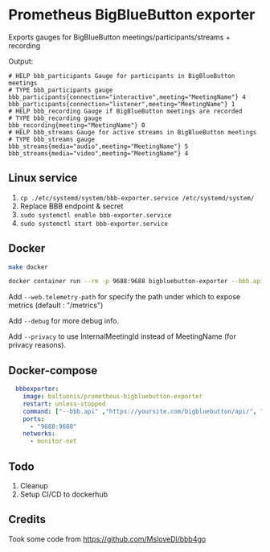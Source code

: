 # Prometheus BigBlueButton exporter

Exports gauges for BigBlueButton meetings/participants/streams + recording 

Output:

```text
# HELP bbb_participants Gauge for participants in BigBlueButton meetings
# TYPE bbb_participants gauge
bbb_participants{connection="interactive",meeting="MeetingName"} 4
bbb_participants{connection="listener",meeting="MeetingName"} 1
# HELP bbb_recording Gauge if BigBlueButton meetings are recorded
# TYPE bbb_recording gauge
bbb_recording{meeting="MeetingName"} 0
# HELP bbb_streams Gauge for active streams in BigBlueButton meetings
# TYPE bbb_streams gauge
bbb_streams{media="audio",meeting="MeetingName"} 5
bbb_streams{media="video",meeting="MeetingName"} 4
```

## Linux service

1. `cp ./etc/systemd/system/bbb-exporter.service /etc/systemd/system/`
2. Replace BBB endpoint & secret
3. `sudo systemctl enable bbb-exporter.service`
4. `sudo systemctl start bbb-exporter.service`

## Docker

```bash
make docker

docker container run --rm -p 9688:9688 bigbluebutton-exporter --bbb.api=https://yoursite.com/bigbluebutton/api/ --bbb.secret=secret
```

Add `--web.telemetry-path` for specify the path under which to expose metrics (default : "/metrics")

Add `--debug` for more debug info.

Add `--privacy` to use InternalMeetingId instead of MeetingName (for privacy reasons).

## Docker-compose

```yaml
  bbbexporter:
    image: baltuonis/prometheus-bigbluebutton-exporter
    restart: unless-stopped
    command: ["--bbb.api" ,"https://yoursite.com/bigbluebutton/api/", "--bbb.secret", "secret"]
    ports:
      - "9688:9688"
    networks:
      - monitor-net
```

## Todo

1. Cleanup
2. Setup CI/CD to dockerhub

## Credits

Took some code from https://github.com/MsloveDl/bbb4go
